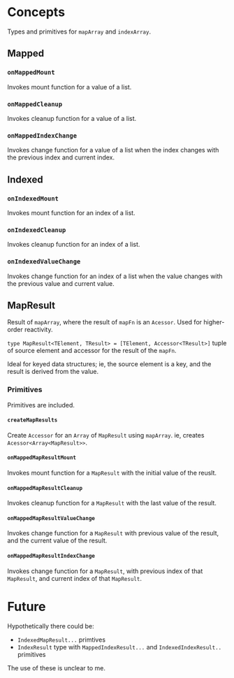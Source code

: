 # Concepts

Types and primitives for `mapArray` and `indexArray`.

## Mapped

### `onMappedMount`

Invokes mount function for a value of a list.

### `onMappedCleanup`

Invokes cleanup function for a value of a list.

### `onMappedIndexChange`

Invokes change function for a value of a list when the index changes with the previous index and current index.

## Indexed

### `onIndexedMount`

Invokes mount function for an index of a list.

### `onIndexedCleanup`

Invokes cleanup function for an index of a list.

### `onIndexedValueChange`

Invokes change function for an index of a list when the value changes with the previous value and current value.

## MapResult

Result of `mapArray`, where the result of `mapFn` is an `Acessor`. Used for higher-order reactivity.

`type MapResult<TElement, TResult> = [TElement, Accessor<TResult>]` tuple of source element and accessor for the result of the `mapFn`.

Ideal for keyed data structures; ie, the source element is a key, and the result is derived from the value.

### Primitives

Primitives are included.

#### `createMapResults`

Create `Accessor` for an `Array` of `MapResult` using `mapArray`. ie, creates `Acessor<Array<MapResult>>`.

#### `onMappedMapResultMount`

Invokes mount function for a `MapResult` with the initial value of the reuslt.

#### `onMappedMapResultCleanup`

Invokes cleanup function for a `MapResult` with the last value of the result.

#### `onMappedMapResultValueChange`

Invokes change function for a `MapResult` with previous value of the result, and the current value of the result.

#### `onMappedMapResultIndexChange`

Invokes change function for a `MapResult`, with previous index of that `MapResult`, and current index of that `MapResult`.

# Future

Hypothetically there could be:

- `IndexedMapResult...` primtives
- `IndexResult` type with `MappedIndexResult...` and `IndexedIndexResult..` primitives

The use of these is unclear to me.
